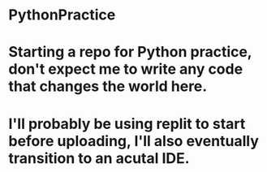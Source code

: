 # PythonPractice
#
# Starting a repo for Python practice, don't expect me to write any code that changes the world here.
# I'll probably be using replit to start before uploading, I'll also eventually transition to an acutal IDE.
